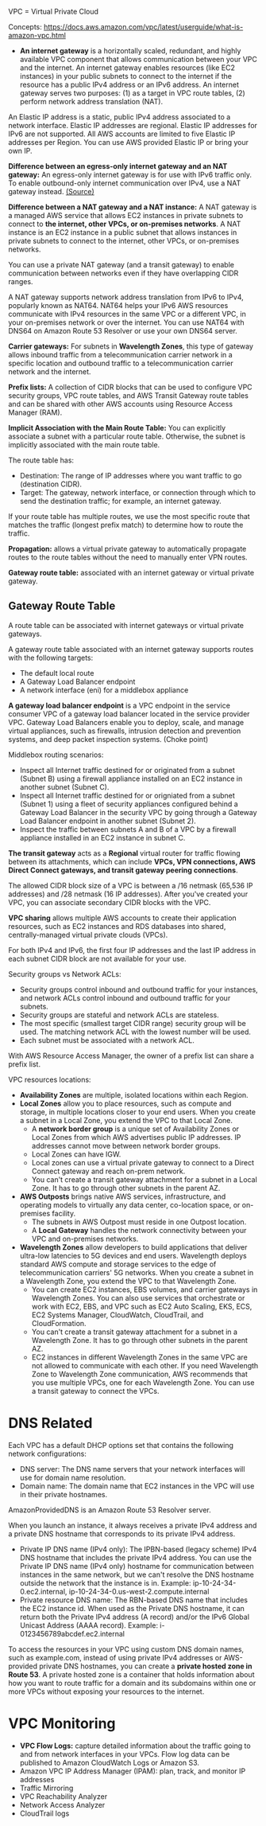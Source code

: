 VPC = Virtual Private Cloud

Concepts: https://docs.aws.amazon.com/vpc/latest/userguide/what-is-amazon-vpc.html

* **An internet gateway** is a horizontally scaled, redundant, and highly available VPC component that allows communication between your VPC and the internet. An internet gateway enables resources (like EC2 instances) in your public subnets to connect to the internet if the resource has a public IPv4 address or an IPv6 address. An internet gateway serves two purposes: (1) as a target in VPC route tables, (2) perform network address translation (NAT). 

An Elastic IP address is a static, public IPv4 address associated to a network interface. Elastic IP addresses are regional. Elastic IP addresses for IPv6 are not supported. All AWS accounts are limited to five Elastic IP addresses per Region. You can use AWS provided Elastic IP or bring your own IP.

**Difference between an egress-only internet gateway and an NAT gateway:** An egress-only internet gateway is for use with IPv6 traffic only. To enable outbound-only internet communication over IPv4, use a NAT gateway instead. 
[(Source)](https://docs.aws.amazon.com/vpc/latest/userguide/egress-only-internet-gateway.)

**Difference between a NAT gateway and a NAT instance:** A NAT gateway is a managed AWS service that allows EC2 instances in private subnets to connect to **the internet, other VPCs, or on-premises networks**. A NAT instance is an EC2 instance in a public subnet that allows instances in private subnets to connect to the internet, other VPCs, or on-premises networks. 

You can use a private NAT gateway (and a transit gateway) to enable communication between networks even if they have overlapping CIDR ranges.

A NAT gateway supports network address translation from IPv6 to IPv4, popularly known as NAT64. NAT64 helps your IPv6 AWS resources communicate with IPv4 resources in the same VPC or a different VPC, in your on-premises network or over the internet. You can use NAT64 with DNS64 on Amazon Route 53 Resolver or use your own DNS64 server.

**Carrier gateways:** For subnets in **Wavelength Zones**, this type of gateway allows inbound traffic from a telecommunication carrier network in a specific location and outbound traffic to a telecommunication carrier network and the internet.

**Prefix lists:** A collection of CIDR blocks that can be used to configure VPC security groups, VPC route tables, and AWS Transit Gateway route tables and can be shared with other AWS accounts using Resource Access Manager (RAM).

**Implicit Association with the Main Route Table:** You can explicitly associate a subnet with a particular route table. Otherwise, the subnet is implicitly associated with the main route table. 

The route table has:
 - Destination: The range of IP addresses where you want traffic to go (destination CIDR). 
- Target: The gateway, network interface, or connection through which to send the destination traffic; for example, an internet gateway.

If your route table has multiple routes, we use the most specific route that matches the traffic (longest prefix match) to determine how to route the traffic.

**Propagation:** allows a virtual private gateway to automatically propagate routes to the route tables without the need to manually enter VPN routes.

**Gateway route table:** associated with an internet gateway or virtual private gateway.

## Gateway Route Table
A route table can be associated with internet gateways or virtual private gateways. 

A gateway route table associated with an internet gateway supports routes with the following targets:
* The default local route
* A Gateway Load Balancer endpoint
* A network interface (eni) for a middlebox appliance

**A gateway load balancer endpoint** is a VPC endpoint in the service consumer VPC of a gateway load balancer located in the service provider VPC. Gateway Load Balancers enable you to deploy, scale, and manage virtual appliances, such as firewalls, intrusion detection and prevention systems, and deep packet inspection systems. (Choke point)

Middlebox routing scenarios:
* Inspect all Internet traffic destined for or originated from a subnet (Subnet B) using a firewall appliance installed on an EC2 instance in another subnet (Subnet C).
* Inspect all Internet traffic destined for or origniated from a subnet (Subnet 1) using a fleet of security appliances configured behind a Gateway Load Balancer in the security VPC by going through a Gateway Load Balancer endpoint in another subnet (Subnet 2).
* Inspect the traffic between subnets A and B of a VPC by a firewall appliance installed in an EC2 instance in subnet C.

**The transit gateway** acts as a **Regional** virtual router for traffic flowing between its attachments, which can include **VPCs, VPN connections, AWS Direct Connect gateways, and transit gateway peering connections**.

The allowed CIDR block size of a VPC is between a /16 netmask (65,536 IP addresses) and /28 netmask (16 IP addresses). After you've created your VPC, you can associate secondary CIDR blocks with the VPC. 

**VPC sharing** allows multiple AWS accounts to create their application resources, such as EC2 instances and RDS databases into shared, centrally-managed virtual private clouds (VPCs).

For both IPv4 and IPv6, the first four IP addresses and the last IP address in each subnet CIDR block are not available for your use.

Security groups vs Network ACLs:
* Security groups control inbound and outbound traffic for your instances, and network ACLs control inbound and outbound traffic for your subnets. 
* Security groups are stateful and network ACLs are stateless. 
* The most specific (smallest target CIDR range) security group will be used. The matching network ACL with the lowest number will be used.
* Each subnet must be associated with a network ACL. 

With AWS Resource Access Manager, the owner of a prefix list can share a prefix list.

VPC resources locations:
* **Availability Zones** are multiple, isolated locations within each Region.
* **Local Zones** allow you to place resources, such as compute and storage, in multiple locations closer to your end users. When you create a subnet in a Local Zone, you extend the VPC to that Local Zone.
  * A **network border group** is a unique set of Availability Zones or Local Zones from which AWS advertises public IP addresses. IP addresses cannot move between network border groups.
  * Local Zones can have IGW. 
  * Local zones can use a virtual private gateway to connect to a Direct Connect gateway and reach on-prem network.
  * You can't create a transit gateway attachment for a subnet in a Local Zone. It has to go through other subnets in the parent AZ.
* **AWS Outposts** brings native AWS services, infrastructure, and operating models to virtually any data center, co-location space, or on-premises facility.
  * The subnets in AWS Outpost must reside in one Outpost location.
  * A **Local Gateway** handles the network connectivity between your VPC and on-premises networks. 
* **Wavelength Zones** allow developers to build applications that deliver ultra-low latencies to 5G devices and end users. Wavelength deploys standard AWS compute and storage services to the edge of telecommunication carriers' 5G networks. When you create a subnet in a Wavelength Zone, you extend the VPC to that Wavelength Zone.
  * You can create EC2 instances, EBS volumes, and carrier gateways in Wavelength Zones. You can also use services that orchestrate or work with EC2, EBS, and VPC such as EC2 Auto Scaling, EKS, ECS, EC2 Systems Manager, CloudWatch, CloudTrail, and CloudFormation.
  * You can't create a transit gateway attachment for a subnet in a Wavelength Zone. It has to go through other subnets in the parent AZ.
  * EC2 instances in different Wavelength Zones in the same VPC are not allowed to communicate with each other. If you need Wavelength Zone to Wavelength Zone communication, AWS recommends that you use multiple VPCs, one for each Wavelength Zone. You can use a transit gateway to connect the VPCs. 

# DNS Related
Each VPC has a default DHCP options set that contains the following network configurations:
* DNS server: The DNS name servers that your network interfaces will use for domain name resolution.
* Domain name: The domain name that EC2 instances in the VPC will use in their private hostnames.

AmazonProvidedDNS is an Amazon Route 53 Resolver server.

When you launch an instance, it always receives a private IPv4 address and a private DNS hostname that corresponds to its private IPv4 address.
* Private IP DNS name (IPv4 only): The IPBN-based (legacy scheme) IPv4 DNS hostname that includes the private IPv4 address. You can use the Private IP DNS name (IPv4 only) hostname for communication between instances in the same network, but we can't resolve the DNS hostname outside the network that the instance is in. Example: ip-10-24-34-0.ec2.internal, ip-10-24-34-0.us-west-2.compute.internal
* Private resource DNS name: The RBN-based DNS name that includes the EC2 instance id. When used as the Private DNS hostname, it can return both the Private IPv4 address (A record) and/or the IPv6 Global Unicast Address (AAAA record). Example: i-0123456789abcdef.ec2.internal

To access the resources in your VPC using custom DNS domain names, such as example.com, instead of using private IPv4 addresses or AWS-provided private DNS hostnames, you can create a **private hosted zone in Route 53**. A private hosted zone is a container that holds information about how you want to route traffic for a domain and its subdomains within one or more VPCs without exposing your resources to the internet. 

# VPC Monitoring
* **VPC Flow Logs:** capture detailed information about the traffic going to and from network interfaces in your VPCs. Flow log data can be published to Amazon CloudWatch Logs or Amazon S3. 
* Amazon VPC IP Address Manager (IPAM): plan, track, and monitor IP addresses
* Traffic Mirroring
* VPC Reachability Analyzer
* Network Access Analyzer
* CloudTrail logs

